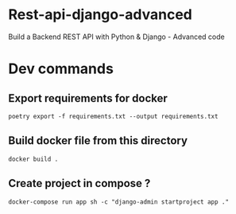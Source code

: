 # Rest-api-django-advanced

Build a Backend REST API with Python &amp; Django - Advanced code

# Dev commands

## Export requirements for docker

`poetry export -f requirements.txt --output requirements.txt`

## Build docker file from this directory

`docker build .`

## Create project in compose ?

`docker-compose run app sh -c "django-admin startproject app ."`
